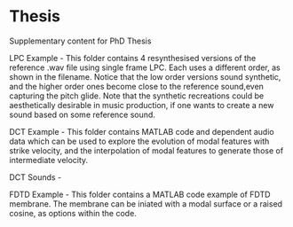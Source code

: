 # Thesis
Supplementary content for PhD Thesis

LPC Example - 
This folder contains 4 resynthesised versions of the reference .wav file using single frame LPC. Each uses a different order, as shown in the filename. Notice that the low order versions sound synthetic, and the higher order ones become close to the reference sound,even capturing the pitch glide. Note that the synthetic recreations could be aesthetically desirable in music production, if one wants to create a new sound based on some reference sound.

DCT Example - 
This folder contains MATLAB code and dependent audio data which can be used to explore the evolution of modal features with strike velocity, and the interpolation of modal features to generate those of intermediate velocity.

DCT Sounds - 

FDTD Example - 
This folder contains a MATLAB code example of FDTD membrane. The membrane can be iniated with a modal surface or a raised cosine, as options within the code.
